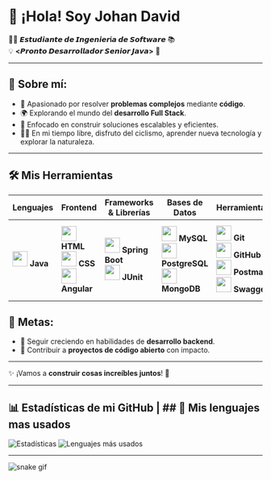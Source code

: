 # 👋 ¡Hola! Soy Johan David  

👨‍💻 **𝙀𝙨𝙩𝙪𝙙𝙞𝙖𝙣𝙩𝙚 𝙙𝙚 𝙄𝙣𝙜𝙚𝙣𝙞𝙚𝙧í𝙖 𝙙𝙚 𝙎𝙤𝙛𝙩𝙬𝙖𝙧𝙚** 📚  
💡 **<𝙋𝙧𝙤𝙣𝙩𝙤 𝘿𝙚𝙨𝙖𝙧𝙧𝙤𝙡𝙡𝙖𝙙𝙤𝙧 𝙎𝙚𝙣𝙞𝙤𝙧 𝙅𝙖𝙫𝙖>** 🚀  

---

## 🌟 **Sobre mí:**

- 🔧 Apasionado por resolver **problemas complejos** mediante **código**.  
- 🌍 Explorando el mundo del **desarrollo Full Stack**.  
- 🎯 Enfocado en construir soluciones escalables y eficientes.  
- 🚴‍♂️ En mi tiempo libre, disfruto del ciclismo, aprender nueva tecnología y explorar la naturaleza.  

---
## 🛠️ Mis Herramientas

| Lenguajes | Frontend | Frameworks & Librerías | Bases de Datos | Herramientas | Editores |
|-----------|----------|------------------------|----------------|--------------|----------|
| <img src="https://cdn.jsdelivr.net/gh/devicons/devicon/icons/java/java-original.svg" width="30"/> **Java** | <img src="https://cdn.jsdelivr.net/gh/devicons/devicon/icons/html5/html5-original.svg" width="30"/> **HTML**<br><img src="https://cdn.jsdelivr.net/gh/devicons/devicon/icons/css3/css3-original.svg" width="30"/> **CSS**<br><img src="https://cdn.jsdelivr.net/gh/devicons/devicon/icons/angularjs/angularjs-original.svg" width="30"/> **Angular** | <img src="https://cdn.jsdelivr.net/gh/devicons/devicon/icons/spring/spring-original.svg" width="30"/> **Spring Boot**<br><img src="https://cdn.jsdelivr.net/gh/devicons/devicon/icons/junit/junit-original.svg" width="30"/> **JUnit** | <img src="https://cdn.jsdelivr.net/gh/devicons/devicon/icons/mysql/mysql-original.svg" width="30"/> **MySQL**<br><img src="https://cdn.jsdelivr.net/gh/devicons/devicon/icons/postgresql/postgresql-original.svg" width="30"/> **PostgreSQL**<br><img src="https://cdn.jsdelivr.net/gh/devicons/devicon/icons/mongodb/mongodb-original.svg" width="30"/> **MongoDB** | <img src="https://cdn.jsdelivr.net/gh/devicons/devicon/icons/git/git-original.svg" width="30"/> **Git**<br><img src="https://cdn.jsdelivr.net/gh/devicons/devicon/icons/github/github-original.svg" width="30"/> **GitHub**<br><img src="https://cdn.jsdelivr.net/gh/devicons/devicon/icons/postman/postman-original.svg" width="30"/> **Postman**<br><img src="https://cdn.jsdelivr.net/gh/devicons/devicon/icons/swagger/swagger-original.svg" width="30"/> **Swagger** | <img src="https://cdn.jsdelivr.net/gh/devicons/devicon/icons/vscode/vscode-original.svg" width="30"/> **VS Code**<br><img src="https://cdn.jsdelivr.net/gh/devicons/devicon/icons/intellij/intellij-original.svg" width="30"/> **IntelliJ**<br><img src="https://cdn.jsdelivr.net/gh/devicons/devicon/icons/eclipse/eclipse-original.svg" width="30"/> **Eclipse** |


## 🎯 **Metas:**

- 🌱 Seguir creciendo en habilidades de **desarrollo backend**.  
- 🚀 Contribuir a **proyectos de código abierto** con impacto.  

---

✨ ¡Vamos a **construir cosas increíbles juntos**! 🚀

---

## 📊 Estadísticas de mi GitHub  | ## 🌟 Mis lenguajes mas usados


![Estadísticas](https://github-readme-stats.vercel.app/api?username=JohanSoftware&show_icons=true&theme=github_dark&locale=es) ![Lenguajes más usados](https://github-readme-stats.vercel.app/api/top-langs/?username=JohanSoftware&layout=compact&theme=github_dark&locale=es)

---


![snake gif](https://github.com/JohanSoftware/blob/output/github-contribution-grid-snake.svg)














